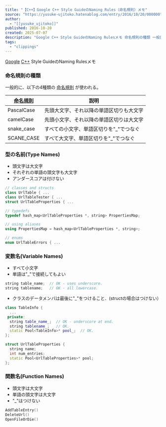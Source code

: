 ```yaml
---
title: "【C++】Google C++ Style GuideのNaming Rules（命名規則）メモ"
source: "https://yusuke-ujitoko.hatenablog.com/entry/2016/10/20/000000"
author:
  - "[[yusuke_ujitoko]]"
published: 2016-10-20
created: 2025-07-07
description: "Google C++ Style GuideのNaming Rulesメモ 命名規則の種類 一般的に、以下の4種類の命名規則が使われる。 命名規則 説明 PascalCase 先頭大文字、それ以降の単語区切りも大文字 camelCase 先頭小文字、それ以降の単語区切りは大文字 snake_case すべての小文字、単語区切りを\"_\"でつなぐ SCANE_CASE すべて大文字、単語区切りを\"_\"でつなぐ 型の名前(Type Names) 頭文字は大文字 それぞれの単語の頭文字も大文字 アンダースコアは付けない // classes and structs class UrlTable { .…"
tags:
  - "clippings"
---
```

[Google](http://d.hatena.ne.jp/keyword/Google) [C++](http://d.hatena.ne.jp/keyword/C%2B%2B) Style GuideのNaming Rulesメモ

### 命名規則の種類

一般的に、以下の4種類の [命名規則](http://d.hatena.ne.jp/keyword/%CC%BF%CC%BE%B5%AC%C2%A7) が使われる。

| [命名規則](http://d.hatena.ne.jp/keyword/%CC%BF%CC%BE%B5%AC%C2%A7) | 説明 |
| --- | --- |
| PascalCase | 先頭大文字、それ以降の単語区切りも大文字 |
| camelCase | 先頭小文字、それ以降の単語区切りは大文字 |
| snake\_case | すべての小文字、単語区切りを"\_"でつなぐ |
| SCANE\_CASE | すべて大文字、単語区切りを"\_"でつなぐ |

### 型の名前(Type Names)

- 頭文字は大文字
- それぞれの単語の頭文字も大文字
- アンダースコアは付けない
```cpp
// classes and structs
class UrlTable { ...
class UrlTableTester { ...
struct UrlTableProperties { ...

// typedefs
typedef hash_map<UrlTableProperties *, string> PropertiesMap;

// using aliases
using PropertiesMap = hash_map<UrlTableProperties *, string>;

// enums
enum UrlTableErrors { ...
```

### 変数名(Variable Names)

- すべて小文字
- 単語は"\_"で接続してもよい
```cpp
string table_name;  // OK - uses underscore.
string tablename;   // OK - all lowercase.
```
- クラスのデータメンバは最後に"\_"をつけること．(structの場合はつけない）
```cpp
class TableInfo {
  ...
 private:
  string table_name_;  // OK - underscore at end.
  string tablename_;   // OK.
  static Pool<TableInfo>* pool_;  // OK.
};
```
```cpp
struct UrlTableProperties {
  string name;
  int num_entries;
  static Pool<UrlTableProperties>* pool;
};
```

### 関数名(Function Names)

- 頭文字は大文字
- 単語の頭文字は大文字
- "\_"はつけない
```cpp
AddTableEntry()
DeleteUrl()
OpenFileOrDie()
```